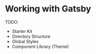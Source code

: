 # Working with Gatsby

TODO:

- Starter Kit
- Directory Structure
- Global Styles
- Component Library (Theme)
